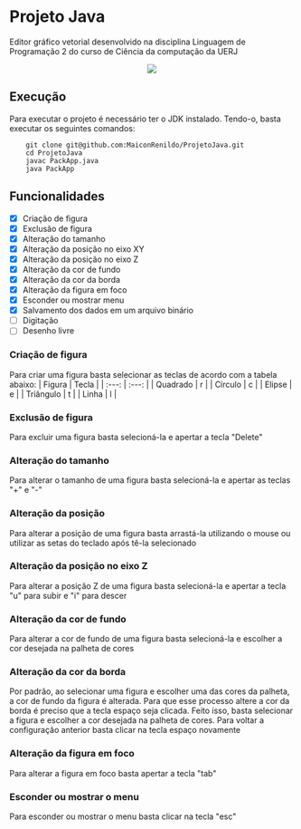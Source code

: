 # Projeto Java
Editor gráfico vetorial desenvolvido na disciplina Linguagem de Programação 2 do curso de Ciência da computação da UERJ

<div align="center" >
<img src="https://user-images.githubusercontent.com/63758491/185944382-b0e7ad3a-11e1-44be-b281-53a9020610e4.png"/>
</div>


## Execução
Para executar o projeto é necessário ter o JDK instalado. Tendo-o, basta executar os seguintes comandos:
```
    git clone git@github.com:MaiconRenildo/ProjetoJava.git
    cd ProjetoJava
    javac PackApp.java
    java PackApp
```

## Funcionalidades
- [x] Criação de figura
- [X] Exclusão de figura
- [x] Alteração do tamanho 
- [X] Alteração da posição no eixo XY
- [X] Alteração da posição no eixo Z
- [X] Alteração da cor de fundo
- [X] Alteração da cor da borda
- [X] Alteração da figura em foco
- [X] Esconder ou mostrar menu
- [X] Salvamento dos dados em um arquivo binário
- [ ] Digitação
- [ ] Desenho livre

### Criação de figura
Para criar uma figura basta selecionar as teclas de acordo com a tabela abaixo:
| Figura  |  Tecla  |
| :---: | :---: |
|  Quadrado |  r |
|  Círculo |  c |
|  Elipse |  e |
|  Triângulo |  t |
|  Linha |  l |

### Exclusão de figura
Para excluir uma figura basta selecioná-la e apertar a tecla "Delete"

### Alteração do tamanho
Para alterar o tamanho de uma figura basta selecioná-la e apertar as teclas "+" e "-"

### Alteração da posição
Para alterar a posição de uma figura basta arrastá-la utilizando o mouse ou utilizar as setas do teclado após tê-la selecionado 

### Alteração da posição no eixo Z
Para alterar a posição Z de uma figura basta selecioná-la e apertar a tecla "u" para subir e "i" para descer

### Alteração da cor de fundo
Para alterar a cor de fundo de uma figura basta selecioná-la e escolher a cor desejada na palheta de cores

### Alteração da cor da borda
Por padrão, ao selecionar uma figura e escolher uma das cores da palheta, a cor de fundo da figura é alterada. Para que esse processo altere a cor da borda é preciso que a tecla espaço seja clicada. Feito isso, basta selecionar a figura e escolher a cor desejada na palheta de cores. Para voltar a configuração anterior basta clicar na tecla espaço novamente

### Alteração da figura em foco
Para alterar a figura em foco basta apertar a tecla "tab"

### Esconder ou mostrar o menu
Para esconder ou mostrar o menu basta clicar na tecla "esc"

